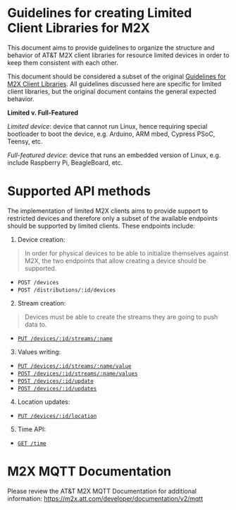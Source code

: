 # Guidelines for creating Limited Client Libraries for M2X

This document aims to provide guidelines to organize the structure and
behavior of AT&T M2X client libraries for resource limited devices in order 
to keep them consistent with each other.

This document should be considered a subset of the original [Guidelines for M2X
Client Libraries](CLIENT-CONTRIBUTIONS.md). All guidelines discussed here are
specific for limited client libraries, but the original document contains the 
general expected behavior.

**Limited v. Full-Featured**

*Limited device*: device that cannot run Linux, hence requiring special bootloader to boot the device, e.g. Arduino, ARM mbed, Cypress PSoC, Teensy, etc.

*Full-featured device*: device that runs an embedded version of Linux, e.g. include Raspberry Pi, BeagleBoard, etc.

# Supported API methods

The implementation of limited M2X clients aims to provide support to restricted 
devices and therefore only a subset of the available endpoints should be 
supported by limited clients. These endpoints include:

1. Device creation: 
  > In order for physical devices to be able to initialize
themselves against M2X, the two endpoints that allow creating a device should
be supported.
  - `POST /devices`
  - `POST /distributions/:id/devices`

2. Stream creation:
  >  Devices must be able to create the streams they are going to
push data to.
  - [`PUT /devices/:id/streams/:name`](https://m2x.att.com/developer/documentation/v2/device#Create-Update-Data-Stream)

3. Values writing:
  - [`PUT /devices/:id/streams/:name/value`](https://m2x.att.com/developer/documentation/v2/device#Update-Data-Stream-Value)
  - [`POST /devices/:id/streams/:name/values`](https://m2x.att.com/developer/documentation/v2/device#Post-Data-Stream-Values)
  - [`POST /devices/:id/update`](https://m2x.att.com/developer/documentation/v2/device#Post-Device-Update--Single-Values-to-Multiple-Streams-)
  - [`POST /devices/:id/updates`](https://m2x.att.com/developer/documentation/v2/device#Post-Device-Updates--Multiple-Values-to-Multiple-Streams-)

4. Location updates:
  - [`PUT /devices/:id/location`](https://m2x.att.com/developer/documentation/v2/device#Update-Device-Location)

5. Time API:
  - [`GET /time`](https://m2x.att.com/developer/documentation/v2/time)

# M2X MQTT Documentation

Please review the AT&T M2X MQTT Documentation for additional information:
https://m2x.att.com/developer/documentation/v2/mqtt
